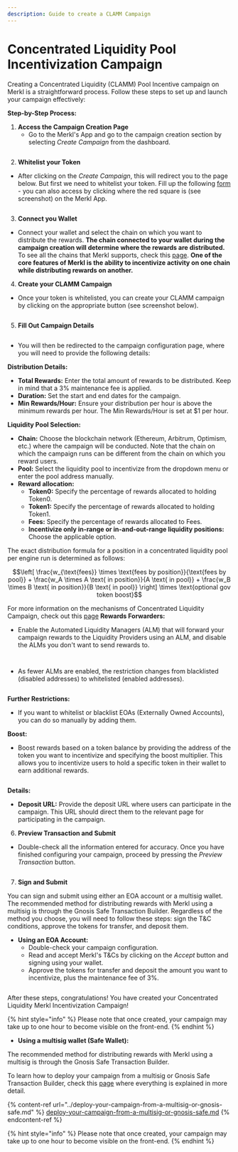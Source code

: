 ```yaml
---
description: Guide to create a CLAMM Campaign
---
```


# Concentrated Liquidity Pool Incentivization Campaign

Creating a Concentrated Liquidity (CLAMM) Pool Incentive campaign on Merkl is a straightforward process. Follow these steps to set up and launch your campaign effectively:

**Step-by-Step Process:**

1. **Access the Campaign Creation Page**
   * Go to the Merkl's App and go to the campaign creation section by selecting *Create Campaign* from the dashboard.

<figure><img src="../../.gitbook/assets/create-campaign-screenshot.png" alt=""><figcaption></figcaption></figure>

2. **Whitelist your Token**

* After clicking on the *Create Campaign*, this will redirect you to the page below. But first we need to whitelist your token. Fill up the following [form](https://tally.so/r/3y2bqx) - you can also access by clicking where the red square is (see screenshot) on the Merkl App.

<figure><img src="../../.gitbook/assets/whitelist-token-screenshot.png" alt=""><figcaption></figcaption></figure>

3. **Connect you Wallet**

* Connect your wallet and select the chain on which you want to distribute the rewards. **The chain connected to your wallet during the campaign creation will determine where the rewards are distributed.** To see all the chains that Merkl supports, check this [page](https://app.merkl.xyz/integrations). **One of the core features of Merkl is the ability to incentivize activity on one chain while distributing rewards on another.**

4. **Create your CLAMM Campaign**

* Once your token is whitelisted, you can create your CLAMM campaign by clicking on the appropriate button (see screenshot below).

<figure><img src="../../.gitbook/assets/CLAMM-campaign-create-screenshot.png" alt=""><figcaption></figcaption></figure>

5. **Fill Out Campaign Details**

<figure><img src="../../.gitbook/assets/CLAMM-fill-out-campaign-detail.png" alt=""><figcaption></figcaption></figure>

* You will then be redirected to the campaign configuration page, where you will need to provide the following details:

**Distribution Details:**

* **Total Rewards:** Enter the total amount of rewards to be distributed. Keep in mind that a 3% maintenance fee is applied.
* **Duration:** Set the start and end dates for the campaign.
* **Min Rewards/Hour:** Ensure your distribution per hour is above the minimum rewards per hour. The Min Rewards/Hour is set at $1 per hour.

**Liquidity Pool Selection:**

* **Chain:** Choose the blockchain network (Ethereum, Arbitrum, Optimism, etc.) where the campaign will be conducted. Note that the chain on which the campaign runs can be different from the chain on which you reward users.
* **Pool:** Select the liquidity pool to incentivize from the dropdown menu or enter the pool address manually.
* **Reward allocation:**
  * **Token0:** Specify the percentage of rewards allocated to holding Token0.
  * **Token1:** Specify the percentage of rewards allocated to holding Token1.
  * **Fees:** Specify the percentage of rewards allocated to Fees.
  * **Incentivize only in-range or in-and-out-range liquidity positions:** Choose the applicable option.

The exact distribution formula for a position in a concentrated liquidity pool per engine run is determined as follows:

$$\left[ \frac{w_{\text{fees}} \times \text{fees by position}}{\text{fees by pool}} + \frac{w_A \times A \text{ in position}}{A \text{ in pool}} + \frac{w_B \times B \text{ in position}}{B \text{ in pool}} \right] \times \text{optional gov token boost}$$

For more information on the mechanisms of Concentrated Liquidity Campaign, check out this [page](../../merkl-mechanisms/architecture-and-technical-overview/concentrated-liquidity-mechanisms.md)
**Rewards Forwarders:**

* Enable the Automated Liquidity Managers (ALM) that will forward your campaign rewards to the Liquidity Providers using an ALM, and disable the ALMs you don't want to send rewards to.

<figure><img src="../../.gitbook/assets/CLAMM-forwarder-1.png" alt=""><figcaption></figcaption></figure>

<figure><img src="../../.gitbook/assets/CLAMM-forwarder-2.png" alt=""><figcaption></figcaption></figure>

* As fewer ALMs are enabled, the restriction changes from blacklisted (disabled addresses) to whitelisted (enabled addresses).

<figure><img src="../../.gitbook/assets/CLAMM-forwarder-3.png" alt=""><figcaption></figcaption></figure>

**Further Restrictions:**

* If you want to whitelist or blacklist EOAs (Externally Owned Accounts), you can do so manually by adding them.

**Boost:**

* Boost rewards based on a token balance by providing the address of the token you want to incentivize and specifying the boost multiplier. This allows you to incentivize users to hold a specific token in their wallet to earn additional rewards.

<figure><img src="../../.gitbook/assets/CLAMM-boost.png" alt=""><figcaption></figcaption></figure>

**Details:**

* **Deposit URL:** Provide the deposit URL where users can participate in the campaign. This URL should direct them to the relevant page for participating in the campaign.

6. **Preview Transaction and Submit**

* Double-check all the information entered for accuracy. Once you have finished configuring your campaign, proceed by pressing the *Preview Transaction* button.

<figure><img src="../../.gitbook/assets/CLAMM-preview-transaction.png" alt=""><figcaption></figcaption></figure>

7. **Sign and Submit**

You can sign and submit using either an EOA account or a multisig wallet. The recommended method for distributing rewards with Merkl using a multisig is through the Gnosis Safe Transaction Builder. Regardless of the method you choose, you will need to follow these steps: sign the T\&C conditions, approve the tokens for transfer, and deposit them.

* **Using an EOA Account:**
  * Double-check your campaign configuration.
  * Read and accept Merkl's T\&Cs by clicking on the *Accept* button and signing using your wallet.
  *   Approve the tokens for transfer and deposit the amount you want to incentivize, plus the maintenance fee of 3%.



<figure><img src="../../.gitbook/assets/CLAMM-accept-approve-deposit.png" alt=""><figcaption></figcaption></figure>

After these steps, congratulations! You have created your Concentrated Liquidity Merkl Incentivization Campaign!

{% hint style="info" %}
Please note that once created, your campaign may take up to one hour to become visible on the front-end.
{% endhint %}

* **Using a multisig wallet (Safe Wallet):**

The recommended method for distributing rewards with Merkl using a multisig is through the Gnosis Safe Transaction Builder.

To learn how to deploy your campaign from a multisig or Gnosis Safe Transaction Builder, check this [page](../deploy-your-campaign-from-a-multisig-or-gnosis-safe.md) where everything is explained in more detail.

{% content-ref url="../deploy-your-campaign-from-a-multisig-or-gnosis-safe.md" %}
[deploy-your-campaign-from-a-multisig-or-gnosis-safe.md](../deploy-your-campaign-from-a-multisig-or-gnosis-safe.md)
{% endcontent-ref %}

{% hint style="info" %}
Please note that once created, your campaign may take up to one hour to become visible on the front-end.
{% endhint %}
